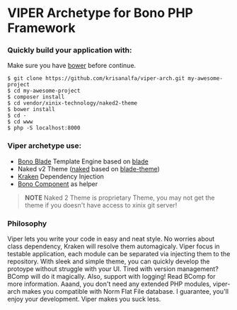 # VIPER Archetype for Bono PHP Framework

### Quickly build your application with:

Make sure you have [bower](http://bower.io/#install-bower) before continue.

```
$ git clone https://github.com/krisanalfa/viper-arch.git my-awesome-project
$ cd my-awesome-project
$ composer install
$ cd vendor/xinix-technology/naked2-theme
$ bower install
$ cd -
$ cd www
$ php -S localhost:8000
```

### Viper archetype use:
- [Bono Blade](https://github.com/krisanalfa/bono-blade) Template Engine based on [blade](https://github.com/illuminate/view)
- Naked v2 Theme ([naked](https://github.com/xinix-technology/naked) based on [blade-theme](https://github.com/krisanalfa/blade-theme))
- [Kraken](https://github.com/krisanalfa/bono-kraken) Dependency Injection
- [Bono Component](https://github.com/krisanalfa/b-comp) as helper

> **NOTE** Naked 2 Theme is proprietary Theme, you may not get the theme if you doesn't have access to xinix git server!

### Philosophy
Viper lets you write your code in easy and neat style.
No worries about class dependency, Kraken will resolve them automagicaly.
Viper focus in testable application, each module can be separated via injecting them to the repository.
With sleek and simple theme, you can quickly develop the protoype without struggle with your UI.
Tired with version management? BComp will do it magically.
Also, support with logging! Read BComp for more information.
Aaand, you don't need any extended PHP modules, viper-arch makes you compatible with Norm Flat File database.
I guarantee, you'll enjoy your development.
Viper makes you suck less.
